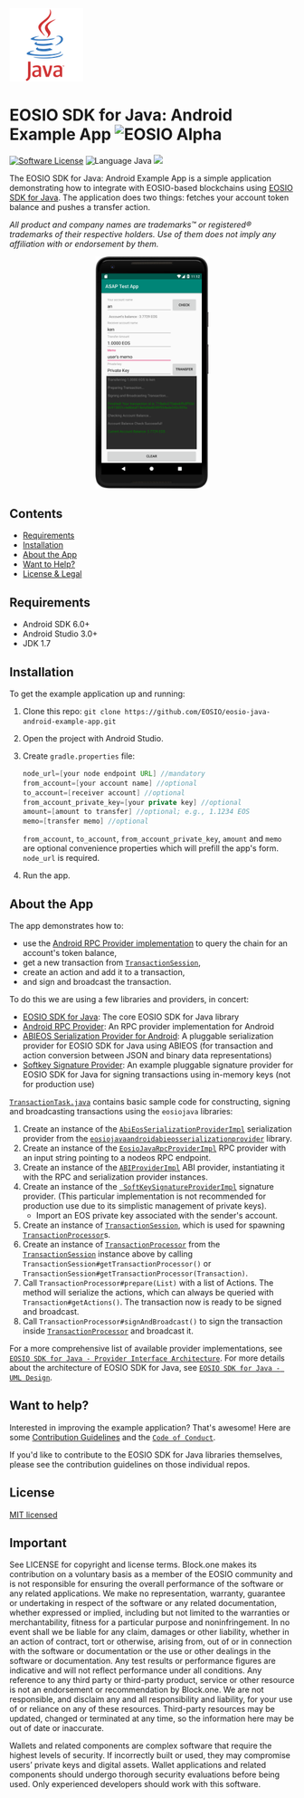 ![Java Logo](/img/java-logo.png)
# EOSIO SDK for Java: Android Example App ![EOSIO Alpha](https://img.shields.io/badge/EOSIO-Alpha-blue.svg)
[![Software License](https://img.shields.io/badge/license-MIT-lightgrey.svg)](/./LICENSE)
![Language Java](https://img.shields.io/badge/Language-Java-yellow.svg)
![](https://img.shields.io/badge/Deployment%20Target-Android%206%2B-blue.svg)

The EOSIO SDK for Java: Android Example App is a simple application demonstrating how to integrate with EOSIO-based blockchains using [EOSIO SDK for Java](https://github.com/EOSIO/eosio-java). The application does two things: fetches your account token balance and pushes a transfer action.

*All product and company names are trademarks™ or registered® trademarks of their respective holders. Use of them does not imply any affiliation with or endorsement by them.*

<p align="center">
    <img src="img/screenshot.png" width="200">
</p>

## Contents

- [Requirements](#requirements)
- [Installation](#installation)
- [About the App](#about-the-app)
- [Want to Help?](#want-to-help)
- [License & Legal](#license)

## Requirements

* Android SDK 6.0+
* Android Studio 3.0+
* JDK 1.7

## Installation

To get the example application up and running:

1. Clone this repo: `git clone https://github.com/EOSIO/eosio-java-android-example-app.git`
1. Open the project with Android Studio.
1. Create `gradle.properties` file:

    ```java
    node_url=[your node endpoint URL] //mandatory
    from_account=[your account name] //optional
    to_account=[receiver account] //optional
    from_account_private_key=[your private key] //optional
    amount=[amount to transfer] //optional; e.g., 1.1234 EOS
    memo=[transfer memo] //optional
    ```

    `from_account`, `to_account`, `from_account_private_key`, `amount` and `memo` are optional convenience properties which will prefill the app's form. `node_url` is required.

1. Run the app.

## About the App

The app demonstrates how to:
- use the [Android RPC Provider implementation](https://github.com/EOSIO/eosio-java-android-rpc-provider) to query the chain for an account's token balance,
- get a new transaction from [`TransactionSession`](https://github.com/EOSIO/eosio-java/blob/master/eosiojava/src/main/java/one/block/eosiojava/session/TransactionSession.java),
- create an action and add it to a transaction,
- and sign and broadcast the transaction.

To do this we are using a few libraries and providers, in concert:

* [EOSIO SDK for Java](https://github.com/EOSIO/eosio-java): The core EOSIO SDK for Java library
* [Android RPC Provider](https://github.com/EOSIO/eosio-java-android-rpc-provider): An RPC provider implementation for Android
* [ABIEOS Serialization Provider for Android](https://github.com/EOSIO/eosio-java-android-abieos-serialization-provider): A pluggable serialization provider for EOSIO SDK for Java using ABIEOS (for transaction and action conversion between JSON and binary data representations)
* [Softkey Signature Provider](https://github.com/EOSIO/eosio-java-softkey-signature-provider): An example pluggable signature provider for EOSIO SDK for Java for signing transactions using in-memory keys (not for production use)

[`TransactionTask.java`](app/src/main/java/one/block/androidexampleapp/TransactionTask.java) contains basic sample code for constructing, signing and broadcasting transactions using the `eosiojava` libraries:

1. Create an instance of the [`AbiEosSerializationProviderImpl`](https://github.com/EOSIO/eosio-java-android-abieos-serialization-provider/blob/develop/eosiojavaabieos/src/main/java/one/block/eosiojavaabieosserializationprovider/AbiEosSerializationProviderImpl.java) serialization provider from the [`eosiojavaandroidabieosserializationprovider`](https://github.com/EOSIO/eosio-java-android-abieos-serialization-provider) library.
1. Create an instance of the [`EosioJavaRpcProviderImpl`](https://github.com/EOSIO/eosio-java-android-rpc-provider/blob/master/eosiojavarpcprovider/src/main/java/one/block/eosiojavarpcprovider/implementations/EosioJavaRpcProviderImpl.java) RPC provider with an input string pointing to a nodeos RPC endpoint.
1. Create an instance of the [`ABIProviderImpl`](https://github.com/EOSIO/eosio-java/blob/master/eosiojava/src/main/java/one/block/eosiojava/implementations/ABIProviderImpl.java) ABI provider, instantiating it with the RPC and serialization provider instances.
1. Create an instance of the [` SoftKeySignatureProviderImpl`](https://github.com/EOSIO/eosio-java-softkey-signature-provider/blob/master/eosiojavasoftkeysignatureprovider/src/main/java/one/block/eosiosoftkeysignatureprovider/SoftKeySignatureProviderImpl.java) signature provider. (This particular implementation is not recommended for production use due to its simplistic management of private keys).
    - Import an EOS private key associated with the sender's account.
1. Create an instance of [`TransactionSession`](https://github.com/EOSIO/eosio-java/blob/master/eosiojava/src/main/java/one/block/eosiojava/session/TransactionSession.java), which is used for spawning [`TransactionProcessor`](https://github.com/EOSIO/eosio-java/blob/master/eosiojava/src/main/java/one/block/eosiojava/session/TransactionProcessor.java)s.
1. Create an instance of [`TransactionProcessor`](https://github.com/EOSIO/eosio-java/blob/master/eosiojava/src/main/java/one/block/eosiojava/session/TransactionProcessor.java) from the [`TransactionSession`](https://github.com/EOSIO/eosio-java/blob/master/eosiojava/src/main/java/one/block/eosiojava/session/TransactionSession.java) instance above by calling ` TransactionSession#getTransactionProcessor()` or `TransactionSession#getTransactionProcessor(Transaction)`.
1. Call `TransactionProcessor#prepare(List)` with a list of Actions. The method will serialize the actions, which can always be queried with `Transaction#getActions()`. The transaction now is ready to be signed and broadcast.
1. Call `TransactionProcessor#signAndBroadcast()` to sign the transaction inside [`TransactionProcessor`](https://github.com/EOSIO/eosio-java/blob/master/eosiojava/src/main/java/one/block/eosiojava/session/TransactionProcessor.java) and broadcast it.

For a more comprehensive list of available provider implementations, see [`EOSIO SDK for Java - Provider Interface Architecture`](https://github.com/EOSIO/eosio-java/tree/master#provider-interface-architecture). For more details about the architecture of EOSIO SDK for Java, see [`EOSIO SDK for Java - UML Design`](document/uml_design.pdf).

## Want to help?

Interested in improving the example application? That's awesome! Here are some [Contribution Guidelines](./CONTRIBUTING.md) and the [`Code of Conduct`](./CONTRIBUTING.md#conduct).

If you'd like to contribute to the EOSIO SDK for Java libraries themselves, please see the contribution guidelines on those individual repos.

## License
[MIT licensed](./LICENSE)

## Important

See LICENSE for copyright and license terms.  Block.one makes its contribution on a voluntary basis as a member of the EOSIO community and is not responsible for ensuring the overall performance of the software or any related applications.  We make no representation, warranty, guarantee or undertaking in respect of the software or any related documentation, whether expressed or implied, including but not limited to the warranties or merchantability, fitness for a particular purpose and noninfringement. In no event shall we be liable for any claim, damages or other liability, whether in an action of contract, tort or otherwise, arising from, out of or in connection with the software or documentation or the use or other dealings in the software or documentation.  Any test results or performance figures are indicative and will not reflect performance under all conditions.  Any reference to any third party or third-party product, service or other resource is not an endorsement or recommendation by Block.one.  We are not responsible, and disclaim any and all responsibility and liability, for your use of or reliance on any of these resources. Third-party resources may be updated, changed or terminated at any time, so the information here may be out of date or inaccurate.

Wallets and related components are complex software that require the highest levels of security.  If incorrectly built or used, they may compromise users’ private keys and digital assets. Wallet applications and related components should undergo thorough security evaluations before being used.  Only experienced developers should work with this software.
